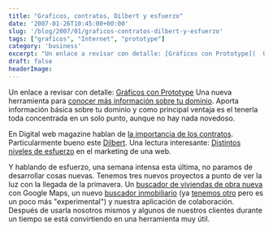 ```yaml
---
title: "Graficos, contratos, Dilbert y esfuerzo"
date: '2007-01-26T10:45:00+00:00'
slug: '/blog/2007/01/graficos-contratos-dilbert-y-esfuerzo'
tags: ["graficos", "Internet", "prototype"]
category: 'business'
excerpt: "Un enlace a revisar con detalle: [Gráficos con Prototype](  Una nueva herramienta para [conocer más información sobre tu dominio]( Aporta informaci..."
draft: false
headerImage:
---
```

Un enlace a revisar con detalle: [Gráficos con Prototype](http://solutoire.com/plotr/)
Una nueva herramienta para [conocer más información sobre tu dominio](http://www.dnscoop.com/). Aporta información básica sobre tu dominio y como principal ventaja es el tenerla toda concentrada en un solo punto, aunque no hay nada novedoso.

En Digital web magazine hablan de [la importancia de los contratos](http://www.digital-web.com/articles/web_design_contracts/).
Particularmente bueno este [Dilbert](http://www.dilbert.com/comics/dilbert/archive/dilbert-20070125.html).
Una lectura interesante: [Distintos niveles de esfuerzo](http://sethgodin.typepad.com/seths_blog/2007/01/levels_of_effor.html) en el marketing de una web.

Y hablando de esfuerzo, una semana intensa esta última, no paramos de desarrollar cosas nuevas. Tenemos tres nuevos proyectos a punto de ver la luz con la llegada de la primavera.
Un [buscador de viviendas de obra nueva](http://www.buscadorobranueva.com) con Google Maps, un nuevo [buscador inmobiliario](http://www.buscamevivienda.com) (ya [tenemos otro](http://www.buscadorinmobiliario.es) pero es un poco más "experimental") y nuestra aplicación de colaboración.
Después de usarla nosotros mismos y algunos de nuestros clientes durante un tiempo se está convirtiendo en una herramienta muy útil.
